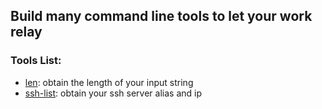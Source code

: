 ## Build many command line tools to let your work relay

### Tools List:

- [len](https://github.com/qshuai/commandlineTool/tree/master/len): obtain the length of your input string
- [ssh-list](https://github.com/qshuai/commandlineTool/tree/master/ssh-list): obtain your ssh server alias and ip
